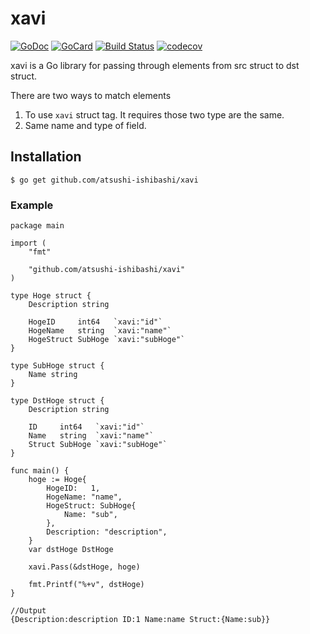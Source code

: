 # xavi
[![GoDoc][1]][2]
[![GoCard][3]][4]
[![Build Status][5]][6]
[![codecov][7]][8]

[1]: https://godoc.org/github.com/atsushi-ishibashi/xavi?status.svg
[2]: https://godoc.org/github.com/atsushi-ishibashi/xavi
[3]: https://goreportcard.com/badge/github.com/atsushi-ishibashi/xavi
[4]: https://goreportcard.com/report/github.com/atsushi-ishibashi/xavi
[5]: https://travis-ci.org/atsushi-ishibashi/xavi.svg?branch=master
[6]: https://travis-ci.org/atsushi-ishibashi/xavi
[7]: https://codecov.io/gh/atsushi-ishibashi/xavi/branch/master/graph/badge.svg
[8]: https://codecov.io/gh/atsushi-ishibashi/xavi

xavi is a Go library for passing through elements from src struct to dst struct.

There are two ways to match elements
1. To use `xavi` struct tag. It requires those two type are the same.
2. Same name and type of field.

## Installation
```
$ go get github.com/atsushi-ishibashi/xavi
```

### Example
```
package main

import (
	"fmt"

	"github.com/atsushi-ishibashi/xavi"
)

type Hoge struct {
	Description string

	HogeID     int64   `xavi:"id"`
	HogeName   string  `xavi:"name"`
	HogeStruct SubHoge `xavi:"subHoge"`
}

type SubHoge struct {
	Name string
}

type DstHoge struct {
	Description string

	ID     int64   `xavi:"id"`
	Name   string  `xavi:"name"`
	Struct SubHoge `xavi:"subHoge"`
}

func main() {
	hoge := Hoge{
		HogeID:   1,
		HogeName: "name",
		HogeStruct: SubHoge{
			Name: "sub",
		},
		Description: "description",
	}
	var dstHoge DstHoge

	xavi.Pass(&dstHoge, hoge)

	fmt.Printf("%+v", dstHoge)
}

//Output
{Description:description ID:1 Name:name Struct:{Name:sub}}
```
